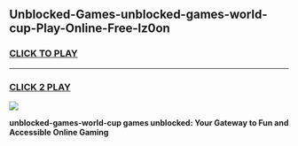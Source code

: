 
## Unblocked-Games-unblocked-games-world-cup-Play-Online-Free-lz0on
<h3>
<a href="https://premium76.site?title=unblocked-games-world-cup&ref=26A">CLICK TO PLAY</a></h3>
<hr>

<h3>
<a href="https://premium76.site?title=unblocked-games-world-cup&ref=26A">CLICK 2 PLAY</a>
  
</h3>

<a href="https://premium76.site?title=unblocked-games-world-cup&ref=26A"><img src="https://clearcache.store/games.png"></a>


**unblocked-games-world-cup games unblocked: Your Gateway to Fun and Accessible Online Gaming**
